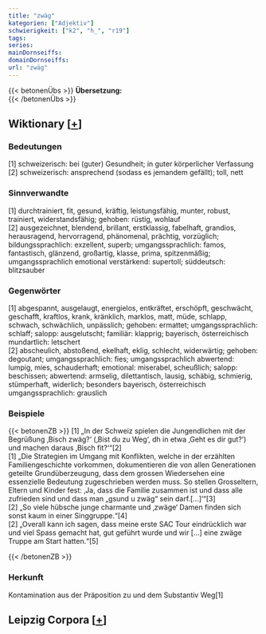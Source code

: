 ```yaml
---
title: "zwäg"
kategorien: ["Adjektiv"]
schwierigkeit: ["k2", "h_", "r19"]
tags:
series:
mainDornseiffs:
domainDornseiffs:
url: "zwäg"
---
```


{{< betonenÜbs >}}
**Übersetzung:**  
{{< /betonenÜbs >}}

## Wiktionary [[+](https://de.wiktionary.org/wiki/zwäg)]

### Bedeutungen
[1] schweizerisch: bei (guter) Gesundheit; in guter körperlicher Verfassung  
[2] schweizerisch: ansprechend (sodass es jemandem gefällt); toll, nett  

### Sinnverwandte
[1] durchtrainiert, fit, gesund, kräftig, leistungsfähig, munter, robust, trainiert, widerstandsfähig; gehoben: rüstig, wohlauf  
[2] ausgezeichnet, blendend, brillant, erstklassig, fabelhaft, grandios, herausragend, hervorragend, phänomenal, prächtig, vorzüglich; bildungssprachlich: exzellent, superb; umgangssprachlich: famos, fantastisch, glänzend, großartig, klasse, prima, spitzenmäßig; umgangssprachlich emotional verstärkend: supertoll; süddeutsch: blitzsauber  

### Gegenwörter
[1] abgespannt, ausgelaugt, energielos, entkräftet, erschöpft, geschwächt, geschafft, kraftlos, krank, kränklich, marklos, matt, müde, schlapp, schwach, schwächlich, unpässlich; gehoben: ermattet; umgangssprachlich: schlaff; salopp: ausgelutscht; familiär: klapprig; bayerisch, österreichisch mundartlich: letschert  
[2] abscheulich, abstoßend, ekelhaft, eklig, schlecht, widerwärtig; gehoben: degoutant; umgangssprachlich: fies; umgangssprachlich abwertend: lumpig, mies, schauderhaft; emotional: miserabel, scheußlich; salopp: beschissen; abwertend: armselig, dilettantisch, lausig, schäbig, schmierig, stümperhaft, widerlich; besonders bayerisch, österreichisch umgangssprachlich: grauslich  

### Beispiele
{{< betonenZB >}}
[1] „In der Schweiz spielen die Jungendlichen mit der Begrüßung ‚Bisch zwäg?‘ (‚Bist du zu Weg‘, dh in etwa ‚Geht es dir gut?‘) und machen daraus ‚Bisch fit?‘“[2]  
[1] „Die Strategien im Umgang mit Konflikten, welche in der erzählten Familiengeschichte vorkommen, dokumentieren die von allen Generationen geteilte Grundüberzeugung, dass dem grossen Wiedersehen eine essenzielle Bedeutung zugeschrieben werden muss. So stellen Grosseltern, Eltern und Kinder fest: ‚Ja, dass die Familie zusammen ist und dass alle zufrieden sind und dass man „gsund u zwäg“ sein darf.[…]‘“[3]  
[2] „So viele hübsche junge charmante und ‚zwäge‘ Damen finden sich sonst kaum in einer Singgruppe.“[4]  
[2] „Overall kann ich sagen, dass meine erste SAC Tour eindrücklich war und viel Spass gemacht hat, gut geführt wurde und wir […] eine zwäge Truppe am Start hatten.“[5]  

{{< /betonenZB >}}
### Herkunft
Kontamination aus der Präposition zu und dem Substantiv Weg[1]  


## Leipzig Corpora [[+](https://corpora.uni-leipzig.de/en/res?word=zwäg&corpusId=deu_newscrawl-public_2018)]

